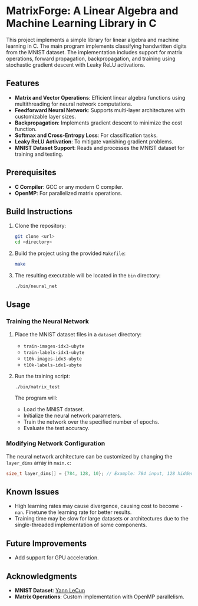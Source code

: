 # MatrixForge: A Linear Algebra and Machine Learning Library in C

This project implements a simple library for linear algebra and machine learning in C. The main program implements classifying handwritten digits from the MNIST dataset. The implementation includes support for matrix operations, forward propagation, backpropagation, and training using stochastic gradient descent with Leaky ReLU activations.

## Features
- **Matrix and Vector Operations**: Efficient linear algebra functions using multithreading for neural network computations.
- **Feedforward Neural Network**: Supports multi-layer architectures with customizable layer sizes.
- **Backpropagation**: Implements gradient descent to minimize the cost function.
- **Softmax and Cross-Entropy Loss**: For classification tasks.
- **Leaky ReLU Activation**: To mitigate vanishing gradient problems.
- **MNIST Dataset Support**: Reads and processes the MNIST dataset for training and testing.

## Prerequisites
- **C Compiler**: GCC or any modern C compiler.
- **OpenMP**: For parallelized matrix operations.

## Build Instructions

1. Clone the repository:
   ```bash
   git clone <url>
   cd <directory>
   ```

2. Build the project using the provided `Makefile`:
   ```bash
   make
   ```

3. The resulting executable will be located in the `bin` directory:
   ```bash
   ./bin/neural_net
   ```

## Usage

### Training the Neural Network
1. Place the MNIST dataset files in a `dataset` directory:
   - `train-images-idx3-ubyte`
   - `train-labels-idx1-ubyte`
   - `t10k-images-idx3-ubyte`
   - `t10k-labels-idx1-ubyte`

2. Run the training script:
   ```bash
   ./bin/matrix_test
   ```
   The program will:
   - Load the MNIST dataset.
   - Initialize the neural network parameters.
   - Train the network over the specified number of epochs.
   - Evaluate the test accuracy.

### Modifying Network Configuration
The neural network architecture can be customized by changing the `layer_dims` array in `main.c`:
```c
size_t layer_dims[] = {784, 128, 10}; // Example: 784 input, 128 hidden, 10 output
```

## Known Issues
- High learning rates may cause divergence, causing cost to become `-nan`. Finetune the learning rate for better results.
- Training time may be slow for large datasets or architectures due to the single-threaded implementation of some components.

## Future Improvements
- Add support for GPU acceleration.

## Acknowledgments
- **MNIST Dataset**: [Yann LeCun](http://yann.lecun.com/exdb/mnist/)
- **Matrix Operations**: Custom implementation with OpenMP parallelism.
